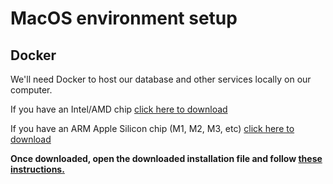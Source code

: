 # MacOS environment setup

## Docker

We'll need Docker to host our database and other services locally on our computer.

If you have an Intel/AMD chip [click here to download](https://desktop.docker.com/mac/main/amd64/Docker.dmg?utm_source=docker&utm_medium=webreferral&utm_campaign=docs-driven-download-mac-amd64)

If you have an ARM Apple Silicon chip (M1, M2, M3, etc) [click here to download](https://desktop.docker.com/mac/main/arm64/Docker.dmg?utm_source=docker&utm_medium=webreferral&utm_campaign=docs-driven-download-mac-arm64)

**Once downloaded, open the downloaded installation file and follow [these instructions.](https://docs.docker.com/desktop/install/mac-install/#install-and-run-docker-desktop-on-mac)**
